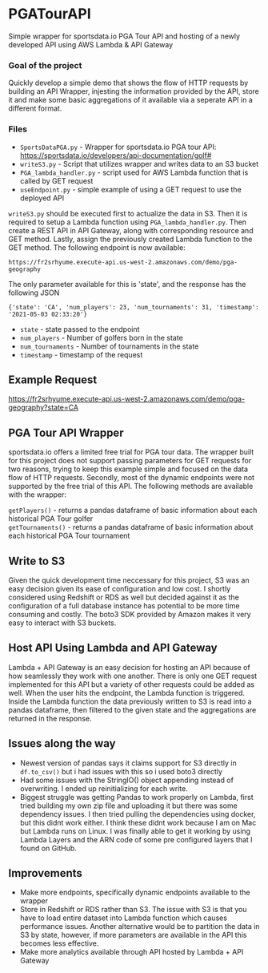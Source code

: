 # PGATourAPI
Simple wrapper for sportsdata.io PGA Tour API and hosting of a newly developed API using AWS Lambda & API Gateway

### Goal of the project
Quickly develop a simple demo that shows the flow of HTTP requests by building an API Wrapper, injesting the information provided by the API, store it and make some basic aggregations of it available via a seperate API in a different format. 

### Files 
- ```SportsDataPGA.py``` - Wrapper for sportsdata.io PGA tour API: https://sportsdata.io/developers/api-documentation/golf#
- ```writeS3.py``` - Script that utilizes wrapper and writes data to an S3 bucket
- ```PGA_lambda_handler.py``` - script used for AWS Lambda function that is called by GET request
- ```useEndpoint.py``` - simple example of using a GET request to use the deployed API

```writeS3.py``` should be executed first to actualize the data in S3. Then it is required to setup a Lambda function using ```PGA_lambda_handler.py```. Then create a REST API in API Gateway, along with corresponding resource and GET method. Lastly, assign the previously created Lambda function to the GET method. The following endpoint is now available:  

```https://fr2srhyume.execute-api.us-west-2.amazonaws.com/demo/pga-geography```

The only parameter available for this is 'state', and the response has the following JSON

```{'state': 'CA', 'num_players': 23, 'num_tournaments': 31, 'timestamp': '2021-05-03 02:33:20'}```

- ```state``` - state passed to the endpoint
- ```num_players``` - Number of golfers born in the state
- ```num_tournaments``` - Number of tournaments in the state
- ```timestamp``` - timestamp of the request

## Example Request  
https://fr2srhyume.execute-api.us-west-2.amazonaws.com/demo/pga-geography?state=CA

## PGA Tour API Wrapper
sportsdata.io offers a limited free trial for PGA tour data. The wrapper built for this project does not support passing parameters for GET requests for two reasons, trying to keep this example simple and focused on the data flow of HTTP requests. Secondly, most of the dynamic endpoints were not supported by the free trial of this API. The following methods are available with the wrapper:  

  ```getPlayers()``` - returns a pandas dataframe of basic information about each historical PGA Tour golfer  
  ```getTournaments()``` - returns a pandas dataframe of basic information about each historical PGA Tour tournament

## Write to S3
Given the quick development time neccessary for this project, S3 was an easy decision given its ease of configuration and low cost. I shortly considered using Redshift or RDS as well but decided against it as the configuration of a full database instance has potential to be more time consuming and costly. The boto3 SDK provided by Amazon makes it very easy to interact with S3 buckets. 

## Host API Using Lambda and API Gateway
Lambda + API Gateway is an easy decision for hosting an API because of how seamlessly they work with one another. There is only one GET request implemented for this API but a variety of other requests could be added as well. When the user hits the endpoint, the Lambda function is triggered. Inside the Lambda function the data previously written to S3 is read into a pandas dataframe, then filtered to the given state and the aggregations are returned in the response. 

## Issues along the way
- Newest version of pandas says it claims support for S3 directly in ```df.to_csv()``` but i had issues with this so i used boto3 directly
- Had some issues with the StringIO() object appending instead of overwriting. I ended up reinitializing for each write. 
- Biggest struggle was getting Pandas to work properly on Lambda, first tried building my own zip file and uploading it but there was some dependency issues. I then tried pulling the dependencies using docker, but this didnt work either. I think these didnt work because I am on Mac but Lambda runs on Linux. I was finally able to get it working by using Lambda Layers and the ARN code of some pre configured layers that I found on GitHub.

## Improvements
- Make more endpoints, specifically dynamic endpoints available to the wrapper
- Store in Redshift or RDS rather than S3. The issue with S3 is that you have to load entire dataset into Lambda function which causes performance issues. Another alternative would be to partition the data in S3 by state, however, if more parameters are available in the API this becomes less effective.  
- Make more analytics available through API hosted by Lambda + API Gateway


